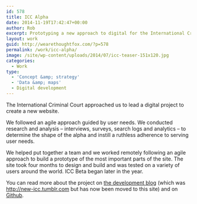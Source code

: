 ```yaml
---
id: 578
title: ICC Alpha
date: 2014-11-19T17:42:47+00:00
author: Rob
excerpt: Prototyping a new approach to digital for the International Criminal Court.
layout: work
guid: http://wearethoughtfox.com/?p=578
permalink: /work/icc-alpha/
image: /site/wp-content/uploads/2014/07/icc-teaser-151x120.jpg
categories:
  - Work
type:
  - 'Concept &amp; strategy'
  - 'Data &amp; maps'
  - Digital development
---
```

The International Criminal Court approached us to lead a digital project to create a new website.

We followed an agile approach guided by user needs. We conducted research and analysis &#8211; interviews, surveys, search logs and analytics &#8211; to determine the shape of the alpha and instill a ruthless adherence to serving user needs.

We helped put together a team and we worked remotely following an agile approach to build a prototype of the most important parts of the site. The site took four months to design and build and was tested on a variety of users around the world. ICC Beta began later in the year.

You can read more about the project on [the development blog](http://new-icc.tumblr.com) (which was http://new-icc.tumblr.com but has now been moved to this site) and on [Github](https://github.com/robertocarroll/icc-alpha/).
